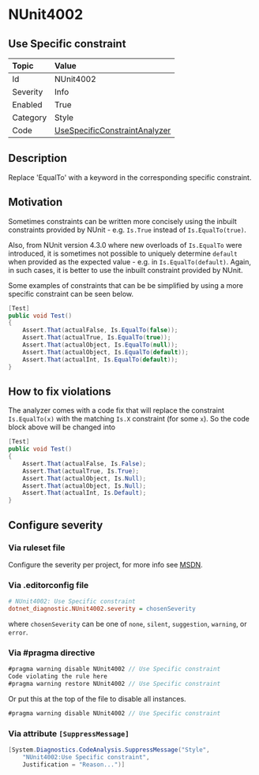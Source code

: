 # NUnit4002

## Use Specific constraint

| Topic    | Value
| :--      | :--
| Id       | NUnit4002
| Severity | Info
| Enabled  | True
| Category | Style
| Code     | [UseSpecificConstraintAnalyzer](https://github.com/nunit/nunit.analyzers/blob/master/src/nunit.analyzers/UseSpecificConstraint/UseSpecificConstraintAnalyzer.cs)

## Description

Replace 'EqualTo' with a keyword in the corresponding specific constraint.

## Motivation

Sometimes constraints can be written more concisely using the inbuilt constraints provided by NUnit -
e.g. `Is.True` instead of `Is.EqualTo(true)`.

Also, from NUnit version 4.3.0 where new overloads of `Is.EqualTo` were introduced, it is sometimes
not possible to uniquely determine `default` when provided as the expected value - e.g. in
`Is.EqualTo(default)`. Again, in such cases, it is better to use the inbuilt constraint provided by NUnit.

Some examples of constraints that can be be simplified by using a more specific constraint can be seen below.

```csharp
[Test]
public void Test()
{
    Assert.That(actualFalse, Is.EqualTo(false));
    Assert.That(actualTrue, Is.EqualTo(true));
    Assert.That(actualObject, Is.EqualTo(null));
    Assert.That(actualObject, Is.EqualTo(default));
    Assert.That(actualInt, Is.EqualTo(default));
}
```

## How to fix violations

The analyzer comes with a code fix that will replace the constraint `Is.EqualTo(x)` with
the matching `Is.X` constraint (for some `x`). So the code block above will be changed into

```csharp
[Test]
public void Test()
{
    Assert.That(actualFalse, Is.False);
    Assert.That(actualTrue, Is.True);
    Assert.That(actualObject, Is.Null);
    Assert.That(actualObject, Is.Null);
    Assert.That(actualInt, Is.Default);
}
```

<!-- start generated config severity -->
## Configure severity

### Via ruleset file

Configure the severity per project, for more info see
[MSDN](https://learn.microsoft.com/en-us/visualstudio/code-quality/using-rule-sets-to-group-code-analysis-rules?view=vs-2022).

### Via .editorconfig file

```ini
# NUnit4002: Use Specific constraint
dotnet_diagnostic.NUnit4002.severity = chosenSeverity
```

where `chosenSeverity` can be one of `none`, `silent`, `suggestion`, `warning`, or `error`.

### Via #pragma directive

```csharp
#pragma warning disable NUnit4002 // Use Specific constraint
Code violating the rule here
#pragma warning restore NUnit4002 // Use Specific constraint
```

Or put this at the top of the file to disable all instances.

```csharp
#pragma warning disable NUnit4002 // Use Specific constraint
```

### Via attribute `[SuppressMessage]`

```csharp
[System.Diagnostics.CodeAnalysis.SuppressMessage("Style",
    "NUnit4002:Use Specific constraint",
    Justification = "Reason...")]
```
<!-- end generated config severity -->
